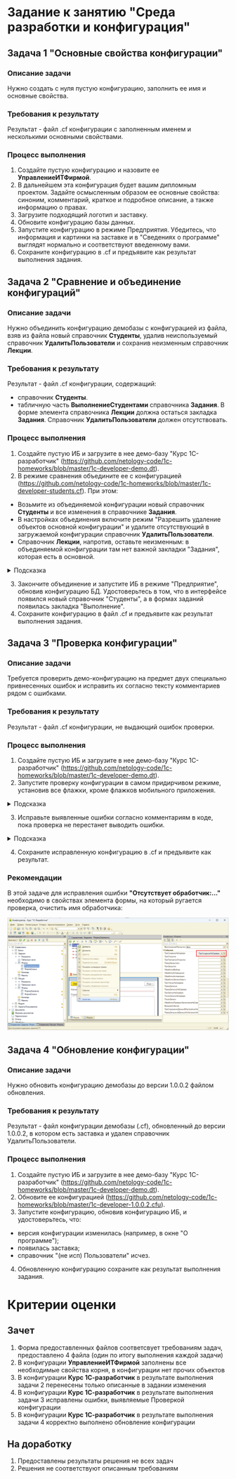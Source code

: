 # Задание к занятию "Среда разработки и конфигурация"

## Задача 1 "Основные свойства конфигурации"

### Описание задачи

Нужно создать с нуля пустую конфигурацию, заполнить ее имя и основные свойства.

### Требования к результату

Результат - файл .cf конфигурации с заполненным именем и несколькими основными свойствами.

### Процесс выполнения

1. Создайте пустую конфигурацию и назовите ее **УправлениеИТФирмой**.
2. В дальнейшем эта конфигурация будет вашим дипломным проектом. Задайте осмысленным образом ее основные свойства: синоним, комментарий, краткое и подробное описание, а также информацию о правах.
3. Загрузите подходящий логотип и заставку.
4. Обновите конфигурацию базы данных.
5. Запустите конфигурацию в режиме Предприятия. Убедитесь, что информация и картинки на заставке и в "Сведениях о программе" выглядят нормально и соответствуют введенному вами.
6. Сохраните конфигурацию в .cf и предъявите как результат выполнения задания.

## Задача 2 "Сравнение и объединение конфигураций"

### Описание задачи

Нужно объединить конфигурацию демобазы с конфигурацией из файла, взяв из файла новый справочник **Студенты**, удалив неиспользуемый справочник **УдалитьПользователи** и сохранив неизменным справочник **Лекции**.

### Требования к результату

Результат - файл .cf конфигурации, содержащий:
- справочник **Студенты**.
- табличную часть **ВыполнениеСтудентами** справочника **Задания**.
В форме элемента справочника **Лекции** должна остаться закладка **Задания**.
Справочник **УдалитьПользователи** должен отсутствовать.

### Процесс выполнения

1. Создайте пустую ИБ и загрузите в нее демо-базу "Курс 1С-разработчик" (https://github.com/netology-code/1c-homeworks/blob/master/1c-developer-demo.dt).
2. В режиме сравнения объедините ее с конфигурацией (https://github.com/netology-code/1c-homeworks/blob/master/1c-developer-students.cf). При этом:
- Возьмите из объединяемой конфигурации новый справочник **Студенты** и все  изменения в справочнике **Задания**.
- В настройках объединения включите режим "Разрешить удаление объектов основной конфигурации" и удалите отсутствующий в загружаемой конфигурации справочник **УдалитьПользователи**.
- Справочник **Лекции**, напротив, оставьте неизменным: в объединяемой конфигурации там нет важной закладки "Задания", которая есть в основной.

<details>
    <summary>Подсказка</summary>

 - ![](https://u.netology.ru/backend/uploads/lms/attachments/files/data/54589/%D0%BF%D0%BE%D0%B4%D1%81%D0%BA%D0%B0%D0%B7%D0%BA%D0%B0_1.png)
  
  </details>

3. Закончите объединение и запустите ИБ в режиме "Предприятие", обновив конфигурацию БД. Удостоверьтесь в том, что в интерфейсе появился новый справочник "Студенты", а в формах заданий появилась закладка "Выполнение".
4. Сохраните конфигурацию в файл .cf и предъявите как результат выполнения задания.

## Задача 3 "Проверка конфигурации"

### Описание задачи

Требуется проверить демо-конфигурацию на предмет двух специально привнесенных ошибок и исправить их согласно тексту комментариев рядом с ошибками.

### Требования к результату

Результат - файл .cf конфигурации, не выдающий ошибок проверки.

### Процесс выполнения

1. Создайте пустую ИБ и загрузите в нее демо-базу "Курс 1С-разработчик" (https://github.com/netology-code/1c-homeworks/blob/master/1c-developer-demo.dt).
2. Запустите проверку конфигурации в самом придирчивом режиме, установив все флажки, кроме флажков мобильного приложения.

<details>
    <summary>Подсказка</summary>
  
- ![](https://u.netology.ru/backend/uploads/lms/attachments/files/data/54590/%D0%BF%D0%BE%D0%B4%D1%81%D0%BA%D0%B0%D0%B7%D0%BA%D0%B0_2.1.png)

</details>

3. Исправьте выявленные ошибки согласно комментариям в коде, пока проверка не перестанет выводить ошибки.

<details>
    <summary>Подсказка</summary>

- Перейти к ошибке можно через двойной щелчок левой кнопки мыши, по строке ошибки в Служебных сообщениях. 
- Есть процедуры, которые прописаны в свойствах формы. Если эту процедуру удалить целиком, то надо не забыть очистить обращение к ней в Событиях. Очистить можно просто выделив название и нажать кнопку Del.

- ![](https://u.netology.ru/backend/uploads/lms/attachments/files/data/54591/%D0%BF%D0%BE%D0%B4%D1%81%D0%BA%D0%B0%D0%B7%D0%BA%D0%B0_2.2.png)
  
  </details>
  
4. Сохраните исправленную конфигурацию в .cf и предъявите как результат.

### Рекомендации

В этой задаче для исправления ошибки **"Отсутствует обработчик:..."** необходимо в свойствах элемента формы, на который ругается проверка, очистить имя обработчика:

![Пример обработчика события](img/homework-1-2-1.png)

## Задача 4 "Обновление конфигурации"

### Описание задачи

Нужно обновить конфигурацию демобазы до версии 1.0.0.2 файлом обновления.

### Требования к результату

Результат - файл конфигурации демобазы (.cf), обновленный до версии 1.0.0.2, в котором есть заставка и удален справочник УдалитьПользователи.

### Процесс выполнения

1. Создайте пустую ИБ и загрузите в нее демо-базу "Курс 1С-разработчик" (https://github.com/netology-code/1c-homeworks/blob/master/1c-developer-demo.dt).
2. Обновите ее конфигурацией (https://github.com/netology-code/1c-homeworks/blob/master/1c-developer-1.0.0.2.cfu).
3. Запустите конфигурацию, обновив конфигурацию ИБ, и удостоверьтесь, что:
- версия конфигурации изменилась (например, в окне "О программе");
- появилась заставка;
- справочник "(не исп) Пользователи" исчез.
4. Обновленную конфигурацию сохраните как результат выполнения задания.

# Критерии оценки

## Зачет
1. Форма предоставленных файлов соответсвует требованиям задач, предоставлено 4 файла (один по итогу выполнения каждой задачи)
2. В конфигурации **УправлениеИТФирмой** заполнены все необходимые свойства корня, в конфигурации нет прочих объектов
3. В конфигурации **Курс 1С-разработчик** в результате выполнения задачи 2 перенесены только описанные в задании изменения
3. В конфигурации **Курс 1С-разработчик** в результате выполнения задачи 3 исправлены ошибки, выявляемые Проверкой конфигурации
4. В конфигурации **Курс 1С-разработчик** в результате выполнения задачи 4 корректно выполнено обновление конфигурации

## На доработку
1. Предоставлены результаты решения не всех задач
2. Решения не соответствуют описанным требованиям
